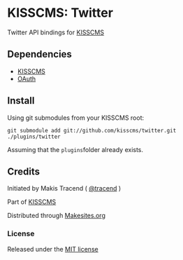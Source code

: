 # KISSCMS: Twitter

Twitter API bindings for [KISSCMS](http://kisscms.com)


## Dependencies

* [KISSCMS](http://kisscms.com)
* [OAuth](http://github.com/kisscms/oauth)


## Install

Using git submodules from your KISSCMS root:

```
git submodule add git://github.com/kisscms/twitter.git ./plugins/twitter
```

Assuming that the ```plugins```folder already exists.


## Credits

Initiated by Makis Tracend ( [@tracend](http://tracend.me) )

Part of [KISSCMS](http://kisscms.com)

Distributed through [Makesites.org](http://makesites.org)

### License

Released under the [MIT license](http://makesites.org/licenses/MIT)